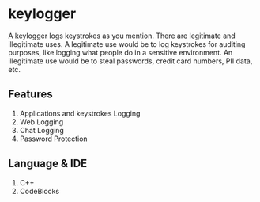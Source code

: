 # keylogger
A keylogger logs keystrokes as you mention.
There are legitimate and illegitimate uses.
A legitimate use would be to log keystrokes for auditing purposes, like logging what people do in a sensitive environment.
An illegitimate use would be to steal passwords, credit card numbers, PII data, etc.
## Features
1. Applications and keystrokes Logging
2. Web Logging
3. Chat Logging
4. Password Protection
## Language & IDE
1. C++
2. CodeBlocks
